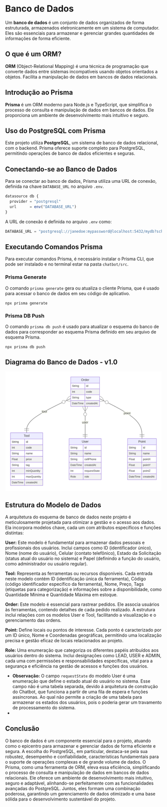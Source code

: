 # Banco de Dados

Um **banco de dados** é um conjunto de dados organizados de forma estruturada, armazenados eletronicamente em um sistema de computador. Eles são essenciais para armazenar e gerenciar grandes quantidades de informações de forma eficiente.

## O que é um ORM?

**ORM** (Object-Relational Mapping) é uma técnica de programação que converte dados entre sistemas incompatíveis usando objetos orientados a objetos. Facilita a manipulação de dados em bancos de dados relacionais.

## Introdução ao Prisma

**Prisma** é um ORM moderno para Node.js e TypeScript, que simplifica o processo de consulta e manipulação de dados em bancos de dados. Ele proporciona um ambiente de desenvolvimento mais intuitivo e seguro.

## Uso do PostgreSQL com Prisma

Este projeto utiliza **PostgreSQL**, um sistema de banco de dados relacional, com o backend. Prisma oferece suporte completo para PostgreSQL, permitindo operações de banco de dados eficientes e seguras.

## Conectando-se ao Banco de Dados

Para se conectar ao banco de dados, Prisma utiliza uma URL de conexão, definida na chave `DATABASE_URL` no arquivo `.env`.

```javascript
datasource db {
  provider = "postgresql"
  url      = env("DATABASE_URL")
}
```

A URL de conexão é definida no arquivo `.env` como:

```javascript
DATABASE_URL = "postgresql://janedoe:mypassword@localhost:5432/mydb?schema=sample"
```

## Executando Comandos Prisma

Para executar comandos Prisma, é necessário instalar o Prisma CLI, que pode ser instalado e no terminal estar na pasta `chatbot/src`.

### Prisma Generate

O comando `prisma generate` gera ou atualiza o cliente Prisma, que é usado para acessar o banco de dados em seu código de aplicativo.

```
npx prisma generate
```

### Prisma DB Push

O comando `prisma db push` é usado para atualizar o esquema do banco de dados para corresponder ao esquema Prisma definido em seu arquivo de esquema Prisma.

```
npx prisma db push
```

## Diagrama do Banco de Dados - v1.0

![Alt text](../../static/img/prisma-erd-v1.svg)

## Estrutura do Modelo de Dados

A arquitetura do esquema de banco de dados neste projeto é meticulosamente projetada para otimizar a gestão e o acesso aos dados. Ela incorpora modelos chave, cada um com atributos específicos e funções distintas:

**User:** Este modelo é fundamental para armazenar dados pessoais e profissionais dos usuários. Inclui campos como ID (identificador único), Nome (nome do usuário), Celular (contato telefônico), Estado da Solicitação (status atual do usuário no sistema) e Papel (definindo a função do usuário, como administrador ou usuário regular).

**Tool:** Representa as ferramentas ou recursos disponíveis. Cada entrada neste modelo contém ID (identificação única da ferramenta), Código (código identificador específico da ferramenta), Nome, Preço, Tags (etiquetas para categorização) e informações sobre a disponibilidade, como Quantidade Mínima e Quantidade Máxima em estoque.

**Order:** Este modelo é essencial para rastrear pedidos. Ele associa usuários às ferramentas, contendo detalhes de cada pedido realizado. A estrutura inclui relações com os modelos User e Tool, facilitando a visualização e o gerenciamento das ordens.

**Point:** Define locais ou pontos de interesse. Cada ponto é caracterizado por um ID único, Nome e Coordenadas geográficas, permitindo uma localização precisa e gestão eficaz de locais relacionados ao projeto.

**Role:** Uma enumeração que categoriza os diferentes papéis atribuídos aos usuários dentro do sistema. Inclui designações como LEAD, USER e ADMIN, cada uma com permissões e responsabilidades específicas, vital para a segurança e eficiência na gestão de acessos e funções dos usuários.

- **Observação:** O campo `requestState` do modelo User é uma enumeração que define o estado atual do usuário no sistema. Esse campo não é uma tabela separada, devido á arquitetura de construção do Chatbot, que funciona a partir de uma fila de espera e funções assincronas. Ao qual não permite a criação de uma tabela para armazenar os estados dos usuários, pois o poderia gerar um travamento de processamento do sistema.
- 
## Conclusão

O banco de dados é um componente essencial para o projeto, atuando como o epicentro para armazenar e gerenciar dados de forma eficiente e segura. A escolha do PostgreSQL, em particular, destaca-se pela sua robustez, desempenho e confiabilidade, características fundamentais para o suporte de operações complexas e de grande volume de dados. O Prisma, como uma ferramenta de ORM, eleva essa eficiência, simplificando o processo de consulta e manipulação de dados em bancos de dados relacionais. Ele oferece um ambiente de desenvolvimento mais intuitivo, seguro e adaptável, alinhando-se perfeitamente com as funcionalidades avançadas do PostgreSQL. Juntos, eles formam uma combinação poderosa, garantindo um gerenciamento de dados otimizado e uma base sólida para o desenvolvimento sustentável do projeto.
